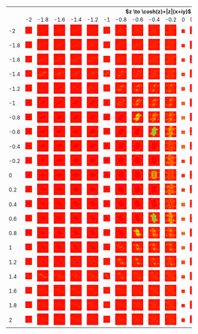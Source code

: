 <table>
<tr> 
	<th colspan="22">$z \to \cosh(z)+|z|(x+iy)$</th>
</tr>
<tr>
	<td></td>
	<td>-2</td>
	<td>-1.8</td>
	<td>-1.6</td>
	<td>-1.4</td>
	<td>-1.2</td>
	<td>-1</td>
	<td>-0.8</td>
	<td>-0.6</td>
	<td>-0.4</td>
	<td>-0.2</td>
	<td>0</td>
	<td>0.2</td>
	<td>0.4</td>
	<td>0.6</td>
	<td>0.8</td>
	<td>1</td>
	<td>1.2</td>
	<td>1.4</td>
	<td>1.6</td>
	<td>1.8</td>
	<td>2</td>
</tr>
<tr>
	<td>-2</td>
	<td><img src="\images\fractals\cosh_abs_table\cosh(z)+abs(z).-2-2i.png"></td>
	<td><img src="\images\fractals\cosh_abs_table\cosh(z)+abs(z).-1.8-2i.png"></td>
	<td><img src="\images\fractals\cosh_abs_table\cosh(z)+abs(z).-1.6-2i.png"></td>
	<td><img src="\images\fractals\cosh_abs_table\cosh(z)+abs(z).-1.4-2i.png"></td>
	<td><img src="\images\fractals\cosh_abs_table\cosh(z)+abs(z).-1.2-2i.png"></td>
	<td><img src="\images\fractals\cosh_abs_table\cosh(z)+abs(z).-1-2i.png"></td>
	<td><img src="\images\fractals\cosh_abs_table\cosh(z)+abs(z).-0.8-2i.png"></td>
	<td><img src="\images\fractals\cosh_abs_table\cosh(z)+abs(z).-0.6-2i.png"></td>
	<td><img src="\images\fractals\cosh_abs_table\cosh(z)+abs(z).-0.4-2i.png"></td>
	<td><img src="\images\fractals\cosh_abs_table\cosh(z)+abs(z).-0.2-2i.png"></td>
	<td><img src="\images\fractals\cosh_abs_table\cosh(z)+abs(z).0-2i.png"></td>
	<td><img src="\images\fractals\cosh_abs_table\cosh(z)+abs(z).0.2-2i.png"></td>
	<td><img src="\images\fractals\cosh_abs_table\cosh(z)+abs(z).0.4-2i.png"></td>
	<td><img src="\images\fractals\cosh_abs_table\cosh(z)+abs(z).0.6-2i.png"></td>
	<td><img src="\images\fractals\cosh_abs_table\cosh(z)+abs(z).0.8-2i.png"></td>
	<td><img src="\images\fractals\cosh_abs_table\cosh(z)+abs(z).1-2i.png"></td>
	<td><img src="\images\fractals\cosh_abs_table\cosh(z)+abs(z).1.2-2i.png"></td>
	<td><img src="\images\fractals\cosh_abs_table\cosh(z)+abs(z).1.4-2i.png"></td>
	<td><img src="\images\fractals\cosh_abs_table\cosh(z)+abs(z).1.6-2i.png"></td>
	<td><img src="\images\fractals\cosh_abs_table\cosh(z)+abs(z).1.8-2i.png"></td>
	<td><img src="\images\fractals\cosh_abs_table\cosh(z)+abs(z).2-2i.png"></td>
</tr>
<tr>
	<td>-1.8</td>
	<td><img src="\images\fractals\cosh_abs_table\cosh(z)+abs(z).-2-1.8i.png"></td>
	<td><img src="\images\fractals\cosh_abs_table\cosh(z)+abs(z).-1.8-1.8i.png"></td>
	<td><img src="\images\fractals\cosh_abs_table\cosh(z)+abs(z).-1.6-1.8i.png"></td>
	<td><img src="\images\fractals\cosh_abs_table\cosh(z)+abs(z).-1.4-1.8i.png"></td>
	<td><img src="\images\fractals\cosh_abs_table\cosh(z)+abs(z).-1.2-1.8i.png"></td>
	<td><img src="\images\fractals\cosh_abs_table\cosh(z)+abs(z).-1-1.8i.png"></td>
	<td><img src="\images\fractals\cosh_abs_table\cosh(z)+abs(z).-0.8-1.8i.png"></td>
	<td><img src="\images\fractals\cosh_abs_table\cosh(z)+abs(z).-0.6-1.8i.png"></td>
	<td><img src="\images\fractals\cosh_abs_table\cosh(z)+abs(z).-0.4-1.8i.png"></td>
	<td><img src="\images\fractals\cosh_abs_table\cosh(z)+abs(z).-0.2-1.8i.png"></td>
	<td><img src="\images\fractals\cosh_abs_table\cosh(z)+abs(z).0-1.8i.png"></td>
	<td><img src="\images\fractals\cosh_abs_table\cosh(z)+abs(z).0.2-1.8i.png"></td>
	<td><img src="\images\fractals\cosh_abs_table\cosh(z)+abs(z).0.4-1.8i.png"></td>
	<td><img src="\images\fractals\cosh_abs_table\cosh(z)+abs(z).0.6-1.8i.png"></td>
	<td><img src="\images\fractals\cosh_abs_table\cosh(z)+abs(z).0.8-1.8i.png"></td>
	<td><img src="\images\fractals\cosh_abs_table\cosh(z)+abs(z).1-1.8i.png"></td>
	<td><img src="\images\fractals\cosh_abs_table\cosh(z)+abs(z).1.2-1.8i.png"></td>
	<td><img src="\images\fractals\cosh_abs_table\cosh(z)+abs(z).1.4-1.8i.png"></td>
	<td><img src="\images\fractals\cosh_abs_table\cosh(z)+abs(z).1.6-1.8i.png"></td>
	<td><img src="\images\fractals\cosh_abs_table\cosh(z)+abs(z).1.8-1.8i.png"></td>
	<td><img src="\images\fractals\cosh_abs_table\cosh(z)+abs(z).2-1.8i.png"></td>
</tr>
<tr>
	<td>-1.6</td>
	<td><img src="\images\fractals\cosh_abs_table\cosh(z)+abs(z).-2-1.6i.png"></td>
	<td><img src="\images\fractals\cosh_abs_table\cosh(z)+abs(z).-1.8-1.6i.png"></td>
	<td><img src="\images\fractals\cosh_abs_table\cosh(z)+abs(z).-1.6-1.6i.png"></td>
	<td><img src="\images\fractals\cosh_abs_table\cosh(z)+abs(z).-1.4-1.6i.png"></td>
	<td><img src="\images\fractals\cosh_abs_table\cosh(z)+abs(z).-1.2-1.6i.png"></td>
	<td><img src="\images\fractals\cosh_abs_table\cosh(z)+abs(z).-1-1.6i.png"></td>
	<td><img src="\images\fractals\cosh_abs_table\cosh(z)+abs(z).-0.8-1.6i.png"></td>
	<td><img src="\images\fractals\cosh_abs_table\cosh(z)+abs(z).-0.6-1.6i.png"></td>
	<td><img src="\images\fractals\cosh_abs_table\cosh(z)+abs(z).-0.4-1.6i.png"></td>
	<td><img src="\images\fractals\cosh_abs_table\cosh(z)+abs(z).-0.2-1.6i.png"></td>
	<td><img src="\images\fractals\cosh_abs_table\cosh(z)+abs(z).0-1.6i.png"></td>
	<td><img src="\images\fractals\cosh_abs_table\cosh(z)+abs(z).0.2-1.6i.png"></td>
	<td><img src="\images\fractals\cosh_abs_table\cosh(z)+abs(z).0.4-1.6i.png"></td>
	<td><img src="\images\fractals\cosh_abs_table\cosh(z)+abs(z).0.6-1.6i.png"></td>
	<td><img src="\images\fractals\cosh_abs_table\cosh(z)+abs(z).0.8-1.6i.png"></td>
	<td><img src="\images\fractals\cosh_abs_table\cosh(z)+abs(z).1-1.6i.png"></td>
	<td><img src="\images\fractals\cosh_abs_table\cosh(z)+abs(z).1.2-1.6i.png"></td>
	<td><img src="\images\fractals\cosh_abs_table\cosh(z)+abs(z).1.4-1.6i.png"></td>
	<td><img src="\images\fractals\cosh_abs_table\cosh(z)+abs(z).1.6-1.6i.png"></td>
	<td><img src="\images\fractals\cosh_abs_table\cosh(z)+abs(z).1.8-1.6i.png"></td>
	<td><img src="\images\fractals\cosh_abs_table\cosh(z)+abs(z).2-1.6i.png"></td>
</tr>
<tr>
	<td>-1.4</td>
	<td><img src="\images\fractals\cosh_abs_table\cosh(z)+abs(z).-2-1.4i.png"></td>
	<td><img src="\images\fractals\cosh_abs_table\cosh(z)+abs(z).-1.8-1.4i.png"></td>
	<td><img src="\images\fractals\cosh_abs_table\cosh(z)+abs(z).-1.6-1.4i.png"></td>
	<td><img src="\images\fractals\cosh_abs_table\cosh(z)+abs(z).-1.4-1.4i.png"></td>
	<td><img src="\images\fractals\cosh_abs_table\cosh(z)+abs(z).-1.2-1.4i.png"></td>
	<td><img src="\images\fractals\cosh_abs_table\cosh(z)+abs(z).-1-1.4i.png"></td>
	<td><img src="\images\fractals\cosh_abs_table\cosh(z)+abs(z).-0.8-1.4i.png"></td>
	<td><img src="\images\fractals\cosh_abs_table\cosh(z)+abs(z).-0.6-1.4i.png"></td>
	<td><img src="\images\fractals\cosh_abs_table\cosh(z)+abs(z).-0.4-1.4i.png"></td>
	<td><img src="\images\fractals\cosh_abs_table\cosh(z)+abs(z).-0.2-1.4i.png"></td>
	<td><img src="\images\fractals\cosh_abs_table\cosh(z)+abs(z).0-1.4i.png"></td>
	<td><img src="\images\fractals\cosh_abs_table\cosh(z)+abs(z).0.2-1.4i.png"></td>
	<td><img src="\images\fractals\cosh_abs_table\cosh(z)+abs(z).0.4-1.4i.png"></td>
	<td><img src="\images\fractals\cosh_abs_table\cosh(z)+abs(z).0.6-1.4i.png"></td>
	<td><img src="\images\fractals\cosh_abs_table\cosh(z)+abs(z).0.8-1.4i.png"></td>
	<td><img src="\images\fractals\cosh_abs_table\cosh(z)+abs(z).1-1.4i.png"></td>
	<td><img src="\images\fractals\cosh_abs_table\cosh(z)+abs(z).1.2-1.4i.png"></td>
	<td><img src="\images\fractals\cosh_abs_table\cosh(z)+abs(z).1.4-1.4i.png"></td>
	<td><img src="\images\fractals\cosh_abs_table\cosh(z)+abs(z).1.6-1.4i.png"></td>
	<td><img src="\images\fractals\cosh_abs_table\cosh(z)+abs(z).1.8-1.4i.png"></td>
	<td><img src="\images\fractals\cosh_abs_table\cosh(z)+abs(z).2-1.4i.png"></td>
</tr>
<tr>
	<td>-1.2</td>
	<td><img src="\images\fractals\cosh_abs_table\cosh(z)+abs(z).-2-1.2i.png"></td>
	<td><img src="\images\fractals\cosh_abs_table\cosh(z)+abs(z).-1.8-1.2i.png"></td>
	<td><img src="\images\fractals\cosh_abs_table\cosh(z)+abs(z).-1.6-1.2i.png"></td>
	<td><img src="\images\fractals\cosh_abs_table\cosh(z)+abs(z).-1.4-1.2i.png"></td>
	<td><img src="\images\fractals\cosh_abs_table\cosh(z)+abs(z).-1.2-1.2i.png"></td>
	<td><img src="\images\fractals\cosh_abs_table\cosh(z)+abs(z).-1-1.2i.png"></td>
	<td><img src="\images\fractals\cosh_abs_table\cosh(z)+abs(z).-0.8-1.2i.png"></td>
	<td><img src="\images\fractals\cosh_abs_table\cosh(z)+abs(z).-0.6-1.2i.png"></td>
	<td><img src="\images\fractals\cosh_abs_table\cosh(z)+abs(z).-0.4-1.2i.png"></td>
	<td><img src="\images\fractals\cosh_abs_table\cosh(z)+abs(z).-0.2-1.2i.png"></td>
	<td><img src="\images\fractals\cosh_abs_table\cosh(z)+abs(z).0-1.2i.png"></td>
	<td><img src="\images\fractals\cosh_abs_table\cosh(z)+abs(z).0.2-1.2i.png"></td>
	<td><img src="\images\fractals\cosh_abs_table\cosh(z)+abs(z).0.4-1.2i.png"></td>
	<td><img src="\images\fractals\cosh_abs_table\cosh(z)+abs(z).0.6-1.2i.png"></td>
	<td><img src="\images\fractals\cosh_abs_table\cosh(z)+abs(z).0.8-1.2i.png"></td>
	<td><img src="\images\fractals\cosh_abs_table\cosh(z)+abs(z).1-1.2i.png"></td>
	<td><img src="\images\fractals\cosh_abs_table\cosh(z)+abs(z).1.2-1.2i.png"></td>
	<td><img src="\images\fractals\cosh_abs_table\cosh(z)+abs(z).1.4-1.2i.png"></td>
	<td><img src="\images\fractals\cosh_abs_table\cosh(z)+abs(z).1.6-1.2i.png"></td>
	<td><img src="\images\fractals\cosh_abs_table\cosh(z)+abs(z).1.8-1.2i.png"></td>
	<td><img src="\images\fractals\cosh_abs_table\cosh(z)+abs(z).2-1.2i.png"></td>
</tr>
<tr>
	<td>-1</td>
	<td><img src="\images\fractals\cosh_abs_table\cosh(z)+abs(z).-2-1i.png"></td>
	<td><img src="\images\fractals\cosh_abs_table\cosh(z)+abs(z).-1.8-1i.png"></td>
	<td><img src="\images\fractals\cosh_abs_table\cosh(z)+abs(z).-1.6-1i.png"></td>
	<td><img src="\images\fractals\cosh_abs_table\cosh(z)+abs(z).-1.4-1i.png"></td>
	<td><img src="\images\fractals\cosh_abs_table\cosh(z)+abs(z).-1.2-1i.png"></td>
	<td><img src="\images\fractals\cosh_abs_table\cosh(z)+abs(z).-1-1i.png"></td>
	<td><img src="\images\fractals\cosh_abs_table\cosh(z)+abs(z).-0.8-1i.png"></td>
	<td><img src="\images\fractals\cosh_abs_table\cosh(z)+abs(z).-0.6-1i.png"></td>
	<td><img src="\images\fractals\cosh_abs_table\cosh(z)+abs(z).-0.4-1i.png"></td>
	<td><img src="\images\fractals\cosh_abs_table\cosh(z)+abs(z).-0.2-1i.png"></td>
	<td><img src="\images\fractals\cosh_abs_table\cosh(z)+abs(z).0-1i.png"></td>
	<td><img src="\images\fractals\cosh_abs_table\cosh(z)+abs(z).0.2-1i.png"></td>
	<td><img src="\images\fractals\cosh_abs_table\cosh(z)+abs(z).0.4-1i.png"></td>
	<td><img src="\images\fractals\cosh_abs_table\cosh(z)+abs(z).0.6-1i.png"></td>
	<td><img src="\images\fractals\cosh_abs_table\cosh(z)+abs(z).0.8-1i.png"></td>
	<td><img src="\images\fractals\cosh_abs_table\cosh(z)+abs(z).1-1i.png"></td>
	<td><img src="\images\fractals\cosh_abs_table\cosh(z)+abs(z).1.2-1i.png"></td>
	<td><img src="\images\fractals\cosh_abs_table\cosh(z)+abs(z).1.4-1i.png"></td>
	<td><img src="\images\fractals\cosh_abs_table\cosh(z)+abs(z).1.6-1i.png"></td>
	<td><img src="\images\fractals\cosh_abs_table\cosh(z)+abs(z).1.8-1i.png"></td>
	<td><img src="\images\fractals\cosh_abs_table\cosh(z)+abs(z).2-1i.png"></td>
</tr>
<tr>
	<td>-0.8</td>
	<td><img src="\images\fractals\cosh_abs_table\cosh(z)+abs(z).-2-0.8i.png"></td>
	<td><img src="\images\fractals\cosh_abs_table\cosh(z)+abs(z).-1.8-0.8i.png"></td>
	<td><img src="\images\fractals\cosh_abs_table\cosh(z)+abs(z).-1.6-0.8i.png"></td>
	<td><img src="\images\fractals\cosh_abs_table\cosh(z)+abs(z).-1.4-0.8i.png"></td>
	<td><img src="\images\fractals\cosh_abs_table\cosh(z)+abs(z).-1.2-0.8i.png"></td>
	<td><img src="\images\fractals\cosh_abs_table\cosh(z)+abs(z).-1-0.8i.png"></td>
	<td><img src="\images\fractals\cosh_abs_table\cosh(z)+abs(z).-0.8-0.8i.png"></td>
	<td><img src="\images\fractals\cosh_abs_table\cosh(z)+abs(z).-0.6-0.8i.png"></td>
	<td><img src="\images\fractals\cosh_abs_table\cosh(z)+abs(z).-0.4-0.8i.png"></td>
	<td><img src="\images\fractals\cosh_abs_table\cosh(z)+abs(z).-0.2-0.8i.png"></td>
	<td><img src="\images\fractals\cosh_abs_table\cosh(z)+abs(z).0-0.8i.png"></td>
	<td><img src="\images\fractals\cosh_abs_table\cosh(z)+abs(z).0.2-0.8i.png"></td>
	<td><img src="\images\fractals\cosh_abs_table\cosh(z)+abs(z).0.4-0.8i.png"></td>
	<td><img src="\images\fractals\cosh_abs_table\cosh(z)+abs(z).0.6-0.8i.png"></td>
	<td><img src="\images\fractals\cosh_abs_table\cosh(z)+abs(z).0.8-0.8i.png"></td>
	<td><img src="\images\fractals\cosh_abs_table\cosh(z)+abs(z).1-0.8i.png"></td>
	<td><img src="\images\fractals\cosh_abs_table\cosh(z)+abs(z).1.2-0.8i.png"></td>
	<td><img src="\images\fractals\cosh_abs_table\cosh(z)+abs(z).1.4-0.8i.png"></td>
	<td><img src="\images\fractals\cosh_abs_table\cosh(z)+abs(z).1.6-0.8i.png"></td>
	<td><img src="\images\fractals\cosh_abs_table\cosh(z)+abs(z).1.8-0.8i.png"></td>
	<td><img src="\images\fractals\cosh_abs_table\cosh(z)+abs(z).2-0.8i.png"></td>
</tr>
<tr>
	<td>-0.6</td>
	<td><img src="\images\fractals\cosh_abs_table\cosh(z)+abs(z).-2-0.6i.png"></td>
	<td><img src="\images\fractals\cosh_abs_table\cosh(z)+abs(z).-1.8-0.6i.png"></td>
	<td><img src="\images\fractals\cosh_abs_table\cosh(z)+abs(z).-1.6-0.6i.png"></td>
	<td><img src="\images\fractals\cosh_abs_table\cosh(z)+abs(z).-1.4-0.6i.png"></td>
	<td><img src="\images\fractals\cosh_abs_table\cosh(z)+abs(z).-1.2-0.6i.png"></td>
	<td><img src="\images\fractals\cosh_abs_table\cosh(z)+abs(z).-1-0.6i.png"></td>
	<td><img src="\images\fractals\cosh_abs_table\cosh(z)+abs(z).-0.8-0.6i.png"></td>
	<td><img src="\images\fractals\cosh_abs_table\cosh(z)+abs(z).-0.6-0.6i.png"></td>
	<td><img src="\images\fractals\cosh_abs_table\cosh(z)+abs(z).-0.4-0.6i.png"></td>
	<td><img src="\images\fractals\cosh_abs_table\cosh(z)+abs(z).-0.2-0.6i.png"></td>
	<td><img src="\images\fractals\cosh_abs_table\cosh(z)+abs(z).0-0.6i.png"></td>
	<td><img src="\images\fractals\cosh_abs_table\cosh(z)+abs(z).0.2-0.6i.png"></td>
	<td><img src="\images\fractals\cosh_abs_table\cosh(z)+abs(z).0.4-0.6i.png"></td>
	<td><img src="\images\fractals\cosh_abs_table\cosh(z)+abs(z).0.6-0.6i.png"></td>
	<td><img src="\images\fractals\cosh_abs_table\cosh(z)+abs(z).0.8-0.6i.png"></td>
	<td><img src="\images\fractals\cosh_abs_table\cosh(z)+abs(z).1-0.6i.png"></td>
	<td><img src="\images\fractals\cosh_abs_table\cosh(z)+abs(z).1.2-0.6i.png"></td>
	<td><img src="\images\fractals\cosh_abs_table\cosh(z)+abs(z).1.4-0.6i.png"></td>
	<td><img src="\images\fractals\cosh_abs_table\cosh(z)+abs(z).1.6-0.6i.png"></td>
	<td><img src="\images\fractals\cosh_abs_table\cosh(z)+abs(z).1.8-0.6i.png"></td>
	<td><img src="\images\fractals\cosh_abs_table\cosh(z)+abs(z).2-0.6i.png"></td>
</tr>
<tr>
	<td>-0.4</td>
	<td><img src="\images\fractals\cosh_abs_table\cosh(z)+abs(z).-2-0.4i.png"></td>
	<td><img src="\images\fractals\cosh_abs_table\cosh(z)+abs(z).-1.8-0.4i.png"></td>
	<td><img src="\images\fractals\cosh_abs_table\cosh(z)+abs(z).-1.6-0.4i.png"></td>
	<td><img src="\images\fractals\cosh_abs_table\cosh(z)+abs(z).-1.4-0.4i.png"></td>
	<td><img src="\images\fractals\cosh_abs_table\cosh(z)+abs(z).-1.2-0.4i.png"></td>
	<td><img src="\images\fractals\cosh_abs_table\cosh(z)+abs(z).-1-0.4i.png"></td>
	<td><img src="\images\fractals\cosh_abs_table\cosh(z)+abs(z).-0.8-0.4i.png"></td>
	<td><img src="\images\fractals\cosh_abs_table\cosh(z)+abs(z).-0.6-0.4i.png"></td>
	<td><img src="\images\fractals\cosh_abs_table\cosh(z)+abs(z).-0.4-0.4i.png"></td>
	<td><img src="\images\fractals\cosh_abs_table\cosh(z)+abs(z).-0.2-0.4i.png"></td>
	<td><img src="\images\fractals\cosh_abs_table\cosh(z)+abs(z).0-0.4i.png"></td>
	<td><img src="\images\fractals\cosh_abs_table\cosh(z)+abs(z).0.2-0.4i.png"></td>
	<td><img src="\images\fractals\cosh_abs_table\cosh(z)+abs(z).0.4-0.4i.png"></td>
	<td><img src="\images\fractals\cosh_abs_table\cosh(z)+abs(z).0.6-0.4i.png"></td>
	<td><img src="\images\fractals\cosh_abs_table\cosh(z)+abs(z).0.8-0.4i.png"></td>
	<td><img src="\images\fractals\cosh_abs_table\cosh(z)+abs(z).1-0.4i.png"></td>
	<td><img src="\images\fractals\cosh_abs_table\cosh(z)+abs(z).1.2-0.4i.png"></td>
	<td><img src="\images\fractals\cosh_abs_table\cosh(z)+abs(z).1.4-0.4i.png"></td>
	<td><img src="\images\fractals\cosh_abs_table\cosh(z)+abs(z).1.6-0.4i.png"></td>
	<td><img src="\images\fractals\cosh_abs_table\cosh(z)+abs(z).1.8-0.4i.png"></td>
	<td><img src="\images\fractals\cosh_abs_table\cosh(z)+abs(z).2-0.4i.png"></td>
</tr>
<tr>
	<td>-0.2</td>
	<td><img src="\images\fractals\cosh_abs_table\cosh(z)+abs(z).-2-0.2i.png"></td>
	<td><img src="\images\fractals\cosh_abs_table\cosh(z)+abs(z).-1.8-0.2i.png"></td>
	<td><img src="\images\fractals\cosh_abs_table\cosh(z)+abs(z).-1.6-0.2i.png"></td>
	<td><img src="\images\fractals\cosh_abs_table\cosh(z)+abs(z).-1.4-0.2i.png"></td>
	<td><img src="\images\fractals\cosh_abs_table\cosh(z)+abs(z).-1.2-0.2i.png"></td>
	<td><img src="\images\fractals\cosh_abs_table\cosh(z)+abs(z).-1-0.2i.png"></td>
	<td><img src="\images\fractals\cosh_abs_table\cosh(z)+abs(z).-0.8-0.2i.png"></td>
	<td><img src="\images\fractals\cosh_abs_table\cosh(z)+abs(z).-0.6-0.2i.png"></td>
	<td><img src="\images\fractals\cosh_abs_table\cosh(z)+abs(z).-0.4-0.2i.png"></td>
	<td><img src="\images\fractals\cosh_abs_table\cosh(z)+abs(z).-0.2-0.2i.png"></td>
	<td><img src="\images\fractals\cosh_abs_table\cosh(z)+abs(z).0-0.2i.png"></td>
	<td><img src="\images\fractals\cosh_abs_table\cosh(z)+abs(z).0.2-0.2i.png"></td>
	<td><img src="\images\fractals\cosh_abs_table\cosh(z)+abs(z).0.4-0.2i.png"></td>
	<td><img src="\images\fractals\cosh_abs_table\cosh(z)+abs(z).0.6-0.2i.png"></td>
	<td><img src="\images\fractals\cosh_abs_table\cosh(z)+abs(z).0.8-0.2i.png"></td>
	<td><img src="\images\fractals\cosh_abs_table\cosh(z)+abs(z).1-0.2i.png"></td>
	<td><img src="\images\fractals\cosh_abs_table\cosh(z)+abs(z).1.2-0.2i.png"></td>
	<td><img src="\images\fractals\cosh_abs_table\cosh(z)+abs(z).1.4-0.2i.png"></td>
	<td><img src="\images\fractals\cosh_abs_table\cosh(z)+abs(z).1.6-0.2i.png"></td>
	<td><img src="\images\fractals\cosh_abs_table\cosh(z)+abs(z).1.8-0.2i.png"></td>
	<td><img src="\images\fractals\cosh_abs_table\cosh(z)+abs(z).2-0.2i.png"></td>
</tr>
<tr>
	<td>0</td>
	<td><img src="\images\fractals\cosh_abs_table\cosh(z)+abs(z).-2.png"></td>
	<td><img src="\images\fractals\cosh_abs_table\cosh(z)+abs(z).-1.8.png"></td>
	<td><img src="\images\fractals\cosh_abs_table\cosh(z)+abs(z).-1.6.png"></td>
	<td><img src="\images\fractals\cosh_abs_table\cosh(z)+abs(z).-1.4.png"></td>
	<td><img src="\images\fractals\cosh_abs_table\cosh(z)+abs(z).-1.2.png"></td>
	<td><img src="\images\fractals\cosh_abs_table\cosh(z)+abs(z).-1.png"></td>
	<td><img src="\images\fractals\cosh_abs_table\cosh(z)+abs(z).-0.8.png"></td>
	<td><img src="\images\fractals\cosh_abs_table\cosh(z)+abs(z).-0.6.png"></td>
	<td><img src="\images\fractals\cosh_abs_table\cosh(z)+abs(z).-0.4.png"></td>
	<td><img src="\images\fractals\cosh_abs_table\cosh(z)+abs(z).-0.2.png"></td>
	<td><img src="\images\fractals\cosh_abs_table\cosh(z)+abs(z).0.png"></td>
	<td><img src="\images\fractals\cosh_abs_table\cosh(z)+abs(z).0.2.png"></td>
	<td><img src="\images\fractals\cosh_abs_table\cosh(z)+abs(z).0.4.png"></td>
	<td><img src="\images\fractals\cosh_abs_table\cosh(z)+abs(z).0.6.png"></td>
	<td><img src="\images\fractals\cosh_abs_table\cosh(z)+abs(z).0.8.png"></td>
	<td><img src="\images\fractals\cosh_abs_table\cosh(z)+abs(z).1.png"></td>
	<td><img src="\images\fractals\cosh_abs_table\cosh(z)+abs(z).1.2.png"></td>
	<td><img src="\images\fractals\cosh_abs_table\cosh(z)+abs(z).1.4.png"></td>
	<td><img src="\images\fractals\cosh_abs_table\cosh(z)+abs(z).1.6.png"></td>
	<td><img src="\images\fractals\cosh_abs_table\cosh(z)+abs(z).1.8.png"></td>
	<td><img src="\images\fractals\cosh_abs_table\cosh(z)+abs(z).2.png"></td>
</tr>
<tr>
	<td>0.2</td>
	<td><img src="\images\fractals\cosh_abs_table\cosh(z)+abs(z).-2+0.2i.png"></td>
	<td><img src="\images\fractals\cosh_abs_table\cosh(z)+abs(z).-1.8+0.2i.png"></td>
	<td><img src="\images\fractals\cosh_abs_table\cosh(z)+abs(z).-1.6+0.2i.png"></td>
	<td><img src="\images\fractals\cosh_abs_table\cosh(z)+abs(z).-1.4+0.2i.png"></td>
	<td><img src="\images\fractals\cosh_abs_table\cosh(z)+abs(z).-1.2+0.2i.png"></td>
	<td><img src="\images\fractals\cosh_abs_table\cosh(z)+abs(z).-1+0.2i.png"></td>
	<td><img src="\images\fractals\cosh_abs_table\cosh(z)+abs(z).-0.8+0.2i.png"></td>
	<td><img src="\images\fractals\cosh_abs_table\cosh(z)+abs(z).-0.6+0.2i.png"></td>
	<td><img src="\images\fractals\cosh_abs_table\cosh(z)+abs(z).-0.4+0.2i.png"></td>
	<td><img src="\images\fractals\cosh_abs_table\cosh(z)+abs(z).-0.2+0.2i.png"></td>
	<td><img src="\images\fractals\cosh_abs_table\cosh(z)+abs(z).0+0.2i.png"></td>
	<td><img src="\images\fractals\cosh_abs_table\cosh(z)+abs(z).0.2+0.2i.png"></td>
	<td><img src="\images\fractals\cosh_abs_table\cosh(z)+abs(z).0.4+0.2i.png"></td>
	<td><img src="\images\fractals\cosh_abs_table\cosh(z)+abs(z).0.6+0.2i.png"></td>
	<td><img src="\images\fractals\cosh_abs_table\cosh(z)+abs(z).0.8+0.2i.png"></td>
	<td><img src="\images\fractals\cosh_abs_table\cosh(z)+abs(z).1+0.2i.png"></td>
	<td><img src="\images\fractals\cosh_abs_table\cosh(z)+abs(z).1.2+0.2i.png"></td>
	<td><img src="\images\fractals\cosh_abs_table\cosh(z)+abs(z).1.4+0.2i.png"></td>
	<td><img src="\images\fractals\cosh_abs_table\cosh(z)+abs(z).1.6+0.2i.png"></td>
	<td><img src="\images\fractals\cosh_abs_table\cosh(z)+abs(z).1.8+0.2i.png"></td>
	<td><img src="\images\fractals\cosh_abs_table\cosh(z)+abs(z).2+0.2i.png"></td>
</tr>
<tr>
	<td>0.4</td>
	<td><img src="\images\fractals\cosh_abs_table\cosh(z)+abs(z).-2+0.4i.png"></td>
	<td><img src="\images\fractals\cosh_abs_table\cosh(z)+abs(z).-1.8+0.4i.png"></td>
	<td><img src="\images\fractals\cosh_abs_table\cosh(z)+abs(z).-1.6+0.4i.png"></td>
	<td><img src="\images\fractals\cosh_abs_table\cosh(z)+abs(z).-1.4+0.4i.png"></td>
	<td><img src="\images\fractals\cosh_abs_table\cosh(z)+abs(z).-1.2+0.4i.png"></td>
	<td><img src="\images\fractals\cosh_abs_table\cosh(z)+abs(z).-1+0.4i.png"></td>
	<td><img src="\images\fractals\cosh_abs_table\cosh(z)+abs(z).-0.8+0.4i.png"></td>
	<td><img src="\images\fractals\cosh_abs_table\cosh(z)+abs(z).-0.6+0.4i.png"></td>
	<td><img src="\images\fractals\cosh_abs_table\cosh(z)+abs(z).-0.4+0.4i.png"></td>
	<td><img src="\images\fractals\cosh_abs_table\cosh(z)+abs(z).-0.2+0.4i.png"></td>
	<td><img src="\images\fractals\cosh_abs_table\cosh(z)+abs(z).0+0.4i.png"></td>
	<td><img src="\images\fractals\cosh_abs_table\cosh(z)+abs(z).0.2+0.4i.png"></td>
	<td><img src="\images\fractals\cosh_abs_table\cosh(z)+abs(z).0.4+0.4i.png"></td>
	<td><img src="\images\fractals\cosh_abs_table\cosh(z)+abs(z).0.6+0.4i.png"></td>
	<td><img src="\images\fractals\cosh_abs_table\cosh(z)+abs(z).0.8+0.4i.png"></td>
	<td><img src="\images\fractals\cosh_abs_table\cosh(z)+abs(z).1+0.4i.png"></td>
	<td><img src="\images\fractals\cosh_abs_table\cosh(z)+abs(z).1.2+0.4i.png"></td>
	<td><img src="\images\fractals\cosh_abs_table\cosh(z)+abs(z).1.4+0.4i.png"></td>
	<td><img src="\images\fractals\cosh_abs_table\cosh(z)+abs(z).1.6+0.4i.png"></td>
	<td><img src="\images\fractals\cosh_abs_table\cosh(z)+abs(z).1.8+0.4i.png"></td>
	<td><img src="\images\fractals\cosh_abs_table\cosh(z)+abs(z).2+0.4i.png"></td>
</tr>
<tr>
	<td>0.6</td>
	<td><img src="\images\fractals\cosh_abs_table\cosh(z)+abs(z).-2+0.6i.png"></td>
	<td><img src="\images\fractals\cosh_abs_table\cosh(z)+abs(z).-1.8+0.6i.png"></td>
	<td><img src="\images\fractals\cosh_abs_table\cosh(z)+abs(z).-1.6+0.6i.png"></td>
	<td><img src="\images\fractals\cosh_abs_table\cosh(z)+abs(z).-1.4+0.6i.png"></td>
	<td><img src="\images\fractals\cosh_abs_table\cosh(z)+abs(z).-1.2+0.6i.png"></td>
	<td><img src="\images\fractals\cosh_abs_table\cosh(z)+abs(z).-1+0.6i.png"></td>
	<td><img src="\images\fractals\cosh_abs_table\cosh(z)+abs(z).-0.8+0.6i.png"></td>
	<td><img src="\images\fractals\cosh_abs_table\cosh(z)+abs(z).-0.6+0.6i.png"></td>
	<td><img src="\images\fractals\cosh_abs_table\cosh(z)+abs(z).-0.4+0.6i.png"></td>
	<td><img src="\images\fractals\cosh_abs_table\cosh(z)+abs(z).-0.2+0.6i.png"></td>
	<td><img src="\images\fractals\cosh_abs_table\cosh(z)+abs(z).0+0.6i.png"></td>
	<td><img src="\images\fractals\cosh_abs_table\cosh(z)+abs(z).0.2+0.6i.png"></td>
	<td><img src="\images\fractals\cosh_abs_table\cosh(z)+abs(z).0.4+0.6i.png"></td>
	<td><img src="\images\fractals\cosh_abs_table\cosh(z)+abs(z).0.6+0.6i.png"></td>
	<td><img src="\images\fractals\cosh_abs_table\cosh(z)+abs(z).0.8+0.6i.png"></td>
	<td><img src="\images\fractals\cosh_abs_table\cosh(z)+abs(z).1+0.6i.png"></td>
	<td><img src="\images\fractals\cosh_abs_table\cosh(z)+abs(z).1.2+0.6i.png"></td>
	<td><img src="\images\fractals\cosh_abs_table\cosh(z)+abs(z).1.4+0.6i.png"></td>
	<td><img src="\images\fractals\cosh_abs_table\cosh(z)+abs(z).1.6+0.6i.png"></td>
	<td><img src="\images\fractals\cosh_abs_table\cosh(z)+abs(z).1.8+0.6i.png"></td>
	<td><img src="\images\fractals\cosh_abs_table\cosh(z)+abs(z).2+0.6i.png"></td>
</tr>
<tr>
	<td>0.8</td>
	<td><img src="\images\fractals\cosh_abs_table\cosh(z)+abs(z).-2+0.8i.png"></td>
	<td><img src="\images\fractals\cosh_abs_table\cosh(z)+abs(z).-1.8+0.8i.png"></td>
	<td><img src="\images\fractals\cosh_abs_table\cosh(z)+abs(z).-1.6+0.8i.png"></td>
	<td><img src="\images\fractals\cosh_abs_table\cosh(z)+abs(z).-1.4+0.8i.png"></td>
	<td><img src="\images\fractals\cosh_abs_table\cosh(z)+abs(z).-1.2+0.8i.png"></td>
	<td><img src="\images\fractals\cosh_abs_table\cosh(z)+abs(z).-1+0.8i.png"></td>
	<td><img src="\images\fractals\cosh_abs_table\cosh(z)+abs(z).-0.8+0.8i.png"></td>
	<td><img src="\images\fractals\cosh_abs_table\cosh(z)+abs(z).-0.6+0.8i.png"></td>
	<td><img src="\images\fractals\cosh_abs_table\cosh(z)+abs(z).-0.4+0.8i.png"></td>
	<td><img src="\images\fractals\cosh_abs_table\cosh(z)+abs(z).-0.2+0.8i.png"></td>
	<td><img src="\images\fractals\cosh_abs_table\cosh(z)+abs(z).0+0.8i.png"></td>
	<td><img src="\images\fractals\cosh_abs_table\cosh(z)+abs(z).0.2+0.8i.png"></td>
	<td><img src="\images\fractals\cosh_abs_table\cosh(z)+abs(z).0.4+0.8i.png"></td>
	<td><img src="\images\fractals\cosh_abs_table\cosh(z)+abs(z).0.6+0.8i.png"></td>
	<td><img src="\images\fractals\cosh_abs_table\cosh(z)+abs(z).0.8+0.8i.png"></td>
	<td><img src="\images\fractals\cosh_abs_table\cosh(z)+abs(z).1+0.8i.png"></td>
	<td><img src="\images\fractals\cosh_abs_table\cosh(z)+abs(z).1.2+0.8i.png"></td>
	<td><img src="\images\fractals\cosh_abs_table\cosh(z)+abs(z).1.4+0.8i.png"></td>
	<td><img src="\images\fractals\cosh_abs_table\cosh(z)+abs(z).1.6+0.8i.png"></td>
	<td><img src="\images\fractals\cosh_abs_table\cosh(z)+abs(z).1.8+0.8i.png"></td>
	<td><img src="\images\fractals\cosh_abs_table\cosh(z)+abs(z).2+0.8i.png"></td>
</tr>
<tr>
	<td>1</td>
	<td><img src="\images\fractals\cosh_abs_table\cosh(z)+abs(z).-2+1i.png"></td>
	<td><img src="\images\fractals\cosh_abs_table\cosh(z)+abs(z).-1.8+1i.png"></td>
	<td><img src="\images\fractals\cosh_abs_table\cosh(z)+abs(z).-1.6+1i.png"></td>
	<td><img src="\images\fractals\cosh_abs_table\cosh(z)+abs(z).-1.4+1i.png"></td>
	<td><img src="\images\fractals\cosh_abs_table\cosh(z)+abs(z).-1.2+1i.png"></td>
	<td><img src="\images\fractals\cosh_abs_table\cosh(z)+abs(z).-1+1i.png"></td>
	<td><img src="\images\fractals\cosh_abs_table\cosh(z)+abs(z).-0.8+1i.png"></td>
	<td><img src="\images\fractals\cosh_abs_table\cosh(z)+abs(z).-0.6+1i.png"></td>
	<td><img src="\images\fractals\cosh_abs_table\cosh(z)+abs(z).-0.4+1i.png"></td>
	<td><img src="\images\fractals\cosh_abs_table\cosh(z)+abs(z).-0.2+1i.png"></td>
	<td><img src="\images\fractals\cosh_abs_table\cosh(z)+abs(z).0+1i.png"></td>
	<td><img src="\images\fractals\cosh_abs_table\cosh(z)+abs(z).0.2+1i.png"></td>
	<td><img src="\images\fractals\cosh_abs_table\cosh(z)+abs(z).0.4+1i.png"></td>
	<td><img src="\images\fractals\cosh_abs_table\cosh(z)+abs(z).0.6+1i.png"></td>
	<td><img src="\images\fractals\cosh_abs_table\cosh(z)+abs(z).0.8+1i.png"></td>
	<td><img src="\images\fractals\cosh_abs_table\cosh(z)+abs(z).1+1i.png"></td>
	<td><img src="\images\fractals\cosh_abs_table\cosh(z)+abs(z).1.2+1i.png"></td>
	<td><img src="\images\fractals\cosh_abs_table\cosh(z)+abs(z).1.4+1i.png"></td>
	<td><img src="\images\fractals\cosh_abs_table\cosh(z)+abs(z).1.6+1i.png"></td>
	<td><img src="\images\fractals\cosh_abs_table\cosh(z)+abs(z).1.8+1i.png"></td>
	<td><img src="\images\fractals\cosh_abs_table\cosh(z)+abs(z).2+1i.png"></td>
</tr>
<tr>
	<td>1.2</td>
	<td><img src="\images\fractals\cosh_abs_table\cosh(z)+abs(z).-2+1.2i.png"></td>
	<td><img src="\images\fractals\cosh_abs_table\cosh(z)+abs(z).-1.8+1.2i.png"></td>
	<td><img src="\images\fractals\cosh_abs_table\cosh(z)+abs(z).-1.6+1.2i.png"></td>
	<td><img src="\images\fractals\cosh_abs_table\cosh(z)+abs(z).-1.4+1.2i.png"></td>
	<td><img src="\images\fractals\cosh_abs_table\cosh(z)+abs(z).-1.2+1.2i.png"></td>
	<td><img src="\images\fractals\cosh_abs_table\cosh(z)+abs(z).-1+1.2i.png"></td>
	<td><img src="\images\fractals\cosh_abs_table\cosh(z)+abs(z).-0.8+1.2i.png"></td>
	<td><img src="\images\fractals\cosh_abs_table\cosh(z)+abs(z).-0.6+1.2i.png"></td>
	<td><img src="\images\fractals\cosh_abs_table\cosh(z)+abs(z).-0.4+1.2i.png"></td>
	<td><img src="\images\fractals\cosh_abs_table\cosh(z)+abs(z).-0.2+1.2i.png"></td>
	<td><img src="\images\fractals\cosh_abs_table\cosh(z)+abs(z).0+1.2i.png"></td>
	<td><img src="\images\fractals\cosh_abs_table\cosh(z)+abs(z).0.2+1.2i.png"></td>
	<td><img src="\images\fractals\cosh_abs_table\cosh(z)+abs(z).0.4+1.2i.png"></td>
	<td><img src="\images\fractals\cosh_abs_table\cosh(z)+abs(z).0.6+1.2i.png"></td>
	<td><img src="\images\fractals\cosh_abs_table\cosh(z)+abs(z).0.8+1.2i.png"></td>
	<td><img src="\images\fractals\cosh_abs_table\cosh(z)+abs(z).1+1.2i.png"></td>
	<td><img src="\images\fractals\cosh_abs_table\cosh(z)+abs(z).1.2+1.2i.png"></td>
	<td><img src="\images\fractals\cosh_abs_table\cosh(z)+abs(z).1.4+1.2i.png"></td>
	<td><img src="\images\fractals\cosh_abs_table\cosh(z)+abs(z).1.6+1.2i.png"></td>
	<td><img src="\images\fractals\cosh_abs_table\cosh(z)+abs(z).1.8+1.2i.png"></td>
	<td><img src="\images\fractals\cosh_abs_table\cosh(z)+abs(z).2+1.2i.png"></td>
</tr>
<tr>
	<td>1.4</td>
	<td><img src="\images\fractals\cosh_abs_table\cosh(z)+abs(z).-2+1.4i.png"></td>
	<td><img src="\images\fractals\cosh_abs_table\cosh(z)+abs(z).-1.8+1.4i.png"></td>
	<td><img src="\images\fractals\cosh_abs_table\cosh(z)+abs(z).-1.6+1.4i.png"></td>
	<td><img src="\images\fractals\cosh_abs_table\cosh(z)+abs(z).-1.4+1.4i.png"></td>
	<td><img src="\images\fractals\cosh_abs_table\cosh(z)+abs(z).-1.2+1.4i.png"></td>
	<td><img src="\images\fractals\cosh_abs_table\cosh(z)+abs(z).-1+1.4i.png"></td>
	<td><img src="\images\fractals\cosh_abs_table\cosh(z)+abs(z).-0.8+1.4i.png"></td>
	<td><img src="\images\fractals\cosh_abs_table\cosh(z)+abs(z).-0.6+1.4i.png"></td>
	<td><img src="\images\fractals\cosh_abs_table\cosh(z)+abs(z).-0.4+1.4i.png"></td>
	<td><img src="\images\fractals\cosh_abs_table\cosh(z)+abs(z).-0.2+1.4i.png"></td>
	<td><img src="\images\fractals\cosh_abs_table\cosh(z)+abs(z).0+1.4i.png"></td>
	<td><img src="\images\fractals\cosh_abs_table\cosh(z)+abs(z).0.2+1.4i.png"></td>
	<td><img src="\images\fractals\cosh_abs_table\cosh(z)+abs(z).0.4+1.4i.png"></td>
	<td><img src="\images\fractals\cosh_abs_table\cosh(z)+abs(z).0.6+1.4i.png"></td>
	<td><img src="\images\fractals\cosh_abs_table\cosh(z)+abs(z).0.8+1.4i.png"></td>
	<td><img src="\images\fractals\cosh_abs_table\cosh(z)+abs(z).1+1.4i.png"></td>
	<td><img src="\images\fractals\cosh_abs_table\cosh(z)+abs(z).1.2+1.4i.png"></td>
	<td><img src="\images\fractals\cosh_abs_table\cosh(z)+abs(z).1.4+1.4i.png"></td>
	<td><img src="\images\fractals\cosh_abs_table\cosh(z)+abs(z).1.6+1.4i.png"></td>
	<td><img src="\images\fractals\cosh_abs_table\cosh(z)+abs(z).1.8+1.4i.png"></td>
	<td><img src="\images\fractals\cosh_abs_table\cosh(z)+abs(z).2+1.4i.png"></td>
</tr>
<tr>
	<td>1.6</td>
	<td><img src="\images\fractals\cosh_abs_table\cosh(z)+abs(z).-2+1.6i.png"></td>
	<td><img src="\images\fractals\cosh_abs_table\cosh(z)+abs(z).-1.8+1.6i.png"></td>
	<td><img src="\images\fractals\cosh_abs_table\cosh(z)+abs(z).-1.6+1.6i.png"></td>
	<td><img src="\images\fractals\cosh_abs_table\cosh(z)+abs(z).-1.4+1.6i.png"></td>
	<td><img src="\images\fractals\cosh_abs_table\cosh(z)+abs(z).-1.2+1.6i.png"></td>
	<td><img src="\images\fractals\cosh_abs_table\cosh(z)+abs(z).-1+1.6i.png"></td>
	<td><img src="\images\fractals\cosh_abs_table\cosh(z)+abs(z).-0.8+1.6i.png"></td>
	<td><img src="\images\fractals\cosh_abs_table\cosh(z)+abs(z).-0.6+1.6i.png"></td>
	<td><img src="\images\fractals\cosh_abs_table\cosh(z)+abs(z).-0.4+1.6i.png"></td>
	<td><img src="\images\fractals\cosh_abs_table\cosh(z)+abs(z).-0.2+1.6i.png"></td>
	<td><img src="\images\fractals\cosh_abs_table\cosh(z)+abs(z).0+1.6i.png"></td>
	<td><img src="\images\fractals\cosh_abs_table\cosh(z)+abs(z).0.2+1.6i.png"></td>
	<td><img src="\images\fractals\cosh_abs_table\cosh(z)+abs(z).0.4+1.6i.png"></td>
	<td><img src="\images\fractals\cosh_abs_table\cosh(z)+abs(z).0.6+1.6i.png"></td>
	<td><img src="\images\fractals\cosh_abs_table\cosh(z)+abs(z).0.8+1.6i.png"></td>
	<td><img src="\images\fractals\cosh_abs_table\cosh(z)+abs(z).1+1.6i.png"></td>
	<td><img src="\images\fractals\cosh_abs_table\cosh(z)+abs(z).1.2+1.6i.png"></td>
	<td><img src="\images\fractals\cosh_abs_table\cosh(z)+abs(z).1.4+1.6i.png"></td>
	<td><img src="\images\fractals\cosh_abs_table\cosh(z)+abs(z).1.6+1.6i.png"></td>
	<td><img src="\images\fractals\cosh_abs_table\cosh(z)+abs(z).1.8+1.6i.png"></td>
	<td><img src="\images\fractals\cosh_abs_table\cosh(z)+abs(z).2+1.6i.png"></td>
</tr>
<tr>
	<td>1.8</td>
	<td><img src="\images\fractals\cosh_abs_table\cosh(z)+abs(z).-2+1.8i.png"></td>
	<td><img src="\images\fractals\cosh_abs_table\cosh(z)+abs(z).-1.8+1.8i.png"></td>
	<td><img src="\images\fractals\cosh_abs_table\cosh(z)+abs(z).-1.6+1.8i.png"></td>
	<td><img src="\images\fractals\cosh_abs_table\cosh(z)+abs(z).-1.4+1.8i.png"></td>
	<td><img src="\images\fractals\cosh_abs_table\cosh(z)+abs(z).-1.2+1.8i.png"></td>
	<td><img src="\images\fractals\cosh_abs_table\cosh(z)+abs(z).-1+1.8i.png"></td>
	<td><img src="\images\fractals\cosh_abs_table\cosh(z)+abs(z).-0.8+1.8i.png"></td>
	<td><img src="\images\fractals\cosh_abs_table\cosh(z)+abs(z).-0.6+1.8i.png"></td>
	<td><img src="\images\fractals\cosh_abs_table\cosh(z)+abs(z).-0.4+1.8i.png"></td>
	<td><img src="\images\fractals\cosh_abs_table\cosh(z)+abs(z).-0.2+1.8i.png"></td>
	<td><img src="\images\fractals\cosh_abs_table\cosh(z)+abs(z).0+1.8i.png"></td>
	<td><img src="\images\fractals\cosh_abs_table\cosh(z)+abs(z).0.2+1.8i.png"></td>
	<td><img src="\images\fractals\cosh_abs_table\cosh(z)+abs(z).0.4+1.8i.png"></td>
	<td><img src="\images\fractals\cosh_abs_table\cosh(z)+abs(z).0.6+1.8i.png"></td>
	<td><img src="\images\fractals\cosh_abs_table\cosh(z)+abs(z).0.8+1.8i.png"></td>
	<td><img src="\images\fractals\cosh_abs_table\cosh(z)+abs(z).1+1.8i.png"></td>
	<td><img src="\images\fractals\cosh_abs_table\cosh(z)+abs(z).1.2+1.8i.png"></td>
	<td><img src="\images\fractals\cosh_abs_table\cosh(z)+abs(z).1.4+1.8i.png"></td>
	<td><img src="\images\fractals\cosh_abs_table\cosh(z)+abs(z).1.6+1.8i.png"></td>
	<td><img src="\images\fractals\cosh_abs_table\cosh(z)+abs(z).1.8+1.8i.png"></td>
	<td><img src="\images\fractals\cosh_abs_table\cosh(z)+abs(z).2+1.8i.png"></td>
</tr>
<tr>
	<td>2</td>
	<td><img src="\images\fractals\cosh_abs_table\cosh(z)+abs(z).-2+2i.png"></td>
	<td><img src="\images\fractals\cosh_abs_table\cosh(z)+abs(z).-1.8+2i.png"></td>
	<td><img src="\images\fractals\cosh_abs_table\cosh(z)+abs(z).-1.6+2i.png"></td>
	<td><img src="\images\fractals\cosh_abs_table\cosh(z)+abs(z).-1.4+2i.png"></td>
	<td><img src="\images\fractals\cosh_abs_table\cosh(z)+abs(z).-1.2+2i.png"></td>
	<td><img src="\images\fractals\cosh_abs_table\cosh(z)+abs(z).-1+2i.png"></td>
	<td><img src="\images\fractals\cosh_abs_table\cosh(z)+abs(z).-0.8+2i.png"></td>
	<td><img src="\images\fractals\cosh_abs_table\cosh(z)+abs(z).-0.6+2i.png"></td>
	<td><img src="\images\fractals\cosh_abs_table\cosh(z)+abs(z).-0.4+2i.png"></td>
	<td><img src="\images\fractals\cosh_abs_table\cosh(z)+abs(z).-0.2+2i.png"></td>
	<td><img src="\images\fractals\cosh_abs_table\cosh(z)+abs(z).0+2i.png"></td>
	<td><img src="\images\fractals\cosh_abs_table\cosh(z)+abs(z).0.2+2i.png"></td>
	<td><img src="\images\fractals\cosh_abs_table\cosh(z)+abs(z).0.4+2i.png"></td>
	<td><img src="\images\fractals\cosh_abs_table\cosh(z)+abs(z).0.6+2i.png"></td>
	<td><img src="\images\fractals\cosh_abs_table\cosh(z)+abs(z).0.8+2i.png"></td>
	<td><img src="\images\fractals\cosh_abs_table\cosh(z)+abs(z).1+2i.png"></td>
	<td><img src="\images\fractals\cosh_abs_table\cosh(z)+abs(z).1.2+2i.png"></td>
	<td><img src="\images\fractals\cosh_abs_table\cosh(z)+abs(z).1.4+2i.png"></td>
	<td><img src="\images\fractals\cosh_abs_table\cosh(z)+abs(z).1.6+2i.png"></td>
	<td><img src="\images\fractals\cosh_abs_table\cosh(z)+abs(z).1.8+2i.png"></td>
	<td><img src="\images\fractals\cosh_abs_table\cosh(z)+abs(z).2+2i.png"></td>
</tr>
</table>
